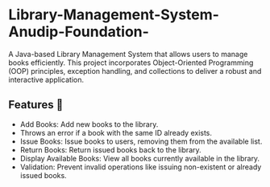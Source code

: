 # Library-Management-System-Anudip-Foundation-
A Java-based Library Management System that allows users to manage books efficiently. This project incorporates Object-Oriented Programming (OOP) principles, exception handling, and collections to deliver a robust and interactive application.

## Features 🚀
- Add Books: Add new books to the library.
- Throws an error if a book with the same ID already exists.
- Issue Books: Issue books to users, removing them from the available list.
- Return Books: Return issued books back to the library.
- Display Available Books: View all books currently available in the library.
- Validation: Prevent invalid operations like issuing non-existent or already issued books.
